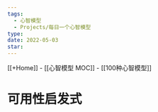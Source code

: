 ```yaml
---
tags:
  - 心智模型
  - Projects/每日一个心智模型
type: 
date: 2022-05-03
star: 
---
```

[[+Home]] - [[心智模型 MOC]] - [[100种心智模型]]


# 可用性启发式